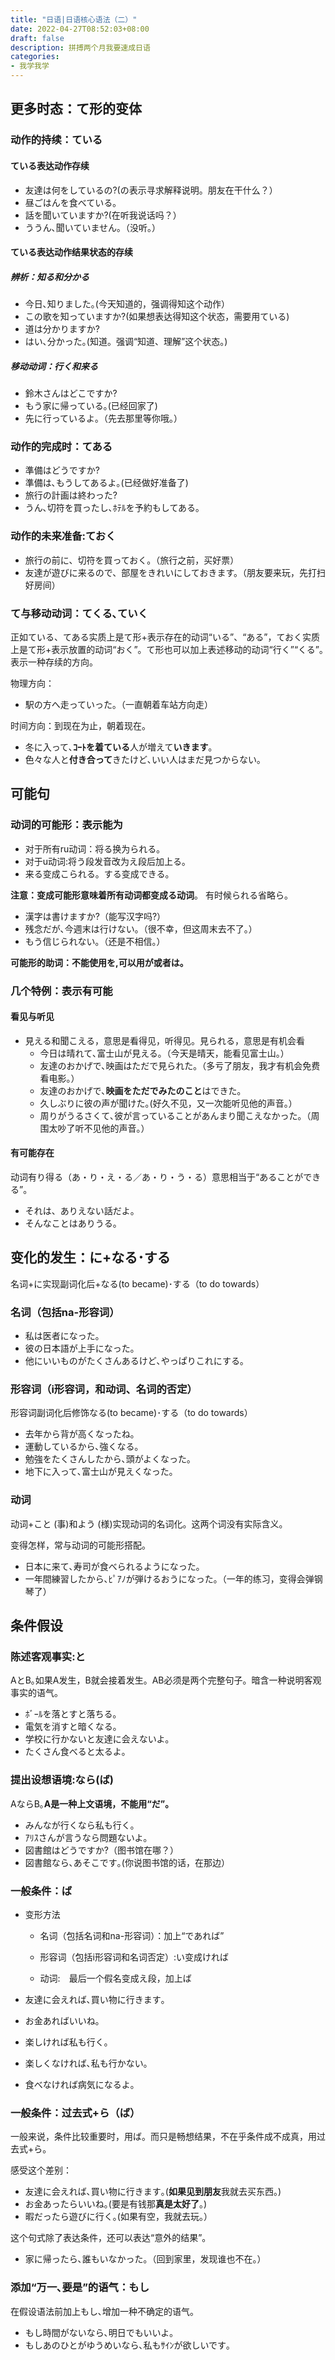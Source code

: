 ```yaml
---
title: "日语|日语核心语法（二）"
date: 2022-04-27T08:52:03+08:00
draft: false
description: 拼搏两个月我要速成日语
categories: 
- 我学我学
---
```


## 更多时态：て形的变体

### 动作的持续：ている

#### ている表达动作存续

* 友達は何をしているの?(の表示寻求解释说明。朋友在干什么？）
* 昼ごはんを食べている｡
* 話を聞いていますか?(在听我说话吗？）
* ううん､聞いていません｡（没听。）

#### ている表达动作结果状态的存续

##### 辨析：知る和分かる

* 今日､知りました｡(今天知道的，强调得知这个动作）
* この歌を知っていますか?(如果想表达得知这个状态，需要用ている)
* 道は分かりますか?
* はい､分かった｡(知道。强调“知道、理解”这个状态。)

##### 移动动词：行く和来る

* 鈴木さんはどこですか?
* もう家に帰っている｡(已经回家了)
* 先に行っているよ｡（先去那里等你哦。）

### 动作的完成时：てある

* 準備はどうですか?
* 準備は､もうしてあるよ｡(已经做好准备了)
* 旅行の計画は終わった?
* うん､切符を買ったし､ﾎﾃﾙを予約もしてある｡

### 动作的未来准备:ておく

* 旅行の前に、切符を買っておく。（旅行之前，买好票）
* 友達が遊びに来るので、部屋をきれいにしておきます。（朋友要来玩，先打扫好房间）

### て与移动动词：てくる､ていく

正如ている、てある实质上是て形+表示存在的动词“いる”、“ある”，ておく实质上是て形+表示放置的动词“おく”。て形也可以加上表述移动的动词“行く”“くる”｡表示一种存续的方向。

物理方向：

* 駅の方へ走っていった｡（一直朝着车站方向走）

时间方向：到现在为止，朝着现在。

* 冬に入って､**ｺｰﾄを着ている**人が増えて**いきます**｡
* 色々な人と**付き合って**きたけど､いい人はまだ見つからない｡

## 可能句

### 动词的可能形：表示能为

* 对于所有ru动词：将る换为られる｡
* 对于u动词:将う段发音改为え段后加上る｡
* 来る变成こられる。する变成できる。

**注意：变成可能形意味着所有动词都变成る动词**。 有时候られる省略ら。

* 漢字は書けますか?（能写汉字吗?）
* 残念だが､今週末は行けない｡（很不幸，但这周末去不了。）
* もう信じられない｡（还是不相信。）

**可能形的助词：不能使用を,可以用が或者は。**

### 几个特例：表示有可能

#### 看见与听见

* 見える和聞こえる，意思是看得见，听得见。見られる，意思是有机会看
  * 今日は晴れて､富士山が見える｡（今天是晴天，能看见富士山。）
  * 友達のおかげで､映画はただで見られた｡（多亏了朋友，我才有机会免费看电影。）
  * 友達のおかげで､**映画をただでみたのこと**はできた｡
  * 久しぶりに彼の声が聞けた｡(好久不见，又一次能听见他的声音。）
  * 周りがうるさくて､彼が言っていることがあんまり聞こえなかった｡（周围太吵了听不见他的声音。）

#### 有可能存在

动词有り得る（あ・り・え・る／あ・り・う・る）意思相当于“あることができる”。

* それは、ありえない話だよ。
* そんなことはありうる。

## 变化的发生：に+なる･する

名词+に实现副词化后+なる(to became)･する（to do towards）

### 名词（包括na-形容词）

* 私は医者になった｡
* 彼の日本語が上手になった｡
* 他にいいものがたくさんあるけど､やっぱりこれにする｡

### 形容词（i形容词，和动词、名词的否定）

形容词副词化后修饰なる(to became)･する（to do towards）

* 去年から背が高くなったね｡
* 運動しているから､強くなる｡
* 勉強をたくさんしたから､頭がよくなった｡
* 地下に入って､富士山が見えくなった｡

### 动词

动词+こと (事)和よう (様)实现动词的名词化。这两个词没有实际含义。

变得怎样，常与动词的可能形搭配。

* 日本に来て､寿司が食べられるようになった｡
* 一年間練習したから､ﾋﾟｱﾉが弾けるおうになった｡（一年的练习，变得会弹钢琴了）

## 条件假设

### 陈述客观事实:と

AとB｡如果A发生，B就会接着发生。AB必须是两个完整句子。暗含一种说明客观事实的语气。

* ﾎﾞｰﾙを落とすと落ちる｡
* 電気を消すと暗くなる｡
* 学校に行かないと友達に会えないよ｡
* たくさん食べると太るよ｡

### 提出设想语境:なら(ば)

AならB｡**A是一种上文语境，不能用“だ”｡**

* みんなが行くなら私も行く｡
* ｱﾘｽさんが言うなら問題ないよ｡
* 図書館はどうですか?（图书馆在哪？）
* 図書館なら､あそこです｡(你说图书馆的话，在那边）

### 一般条件：ば

* 变形方法

  * 名词（包括名词和na-形容词）：加上“であれば”

  * 形容词（包括i形容词和名词否定）:い变成ければ

  * 动词:　最后一个假名变成え段，加上ば

* 友達に会えれば､買い物に行きます｡

* お金あればいいね｡

* 楽しければ私も行く｡

* 楽しくなければ､私も行かない｡

* 食べなければ病気になるよ｡

### 一般条件：过去式+ら（ば）

一般来说，条件比较重要时，用ば。而只是畅想结果，不在乎条件成不成真，用过去式+ら。

感受这个差别：

* 友達に会えれば､買い物に行きます｡(**如果见到朋友**我就去买东西。)
* お金あったらいいね｡(要是有钱那**真是太好了**。)
* 暇だったら遊びに行く｡(如果有空，我就去玩。）

这个句式除了表达条件，还可以表达“意外的结果”。

* 家に帰ったら､誰もいなかった｡（回到家里，发现谁也不在。）

### 添加“万一､要是”的语气：もし

在假设语法前加上もし､增加一种不确定的语气。

* もし時間がないなら､明日でもいいよ｡
* もしあのひとがゆうめいなら､私もｻｲﾝが欲しいです｡



















